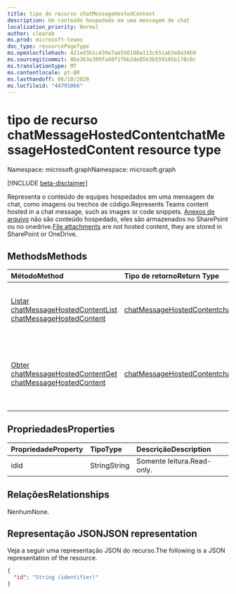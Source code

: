 ```yaml
---
title: tipo de recurso chatMessageHostedContent
description: Um conteúdo hospedado em uma mensagem de chat
localization_priority: Normal
author: clearab
ms.prod: microsoft-teams
doc_type: resourcePageType
ms.openlocfilehash: 421ed3b1c439a7ae550100a113c651ab3e0a34b9
ms.sourcegitcommit: 0be363e309fa40f1fbb2de85b3b559105b178c0c
ms.translationtype: MT
ms.contentlocale: pt-BR
ms.lasthandoff: 06/18/2020
ms.locfileid: "44791066"
---
```

# <a name="chatmessagehostedcontent-resource-type"></a><span data-ttu-id="df694-103">tipo de recurso chatMessageHostedContent</span><span class="sxs-lookup"><span data-stu-id="df694-103">chatMessageHostedContent resource type</span></span>

<span data-ttu-id="df694-104">Namespace: microsoft.graph</span><span class="sxs-lookup"><span data-stu-id="df694-104">Namespace: microsoft.graph</span></span>

[!INCLUDE [beta-disclaimer](../../includes/beta-disclaimer.md)]

<span data-ttu-id="df694-105">Representa o conteúdo de equipes hospedados em uma mensagem de chat, como imagens ou trechos de código.</span><span class="sxs-lookup"><span data-stu-id="df694-105">Represents Teams content hosted in a chat message, such as images or code snippets.</span></span>
<span data-ttu-id="df694-106">[Anexos de arquivo](chatmessageattachment.md) não são conteúdo hospedado, eles são armazenados no SharePoint ou no onedrive.</span><span class="sxs-lookup"><span data-stu-id="df694-106">[File attachments](chatmessageattachment.md) are not hosted content, they are stored in SharePoint or OneDrive.</span></span>

## <a name="methods"></a><span data-ttu-id="df694-107">Methods</span><span class="sxs-lookup"><span data-stu-id="df694-107">Methods</span></span>

| <span data-ttu-id="df694-108">Método</span><span class="sxs-lookup"><span data-stu-id="df694-108">Method</span></span>       | <span data-ttu-id="df694-109">Tipo de retorno</span><span class="sxs-lookup"><span data-stu-id="df694-109">Return Type</span></span> | <span data-ttu-id="df694-110">Descrição</span><span class="sxs-lookup"><span data-stu-id="df694-110">Description</span></span> |
|:-------------|:------------|:------------|
| [<span data-ttu-id="df694-111">Listar chatMessageHostedContent</span><span class="sxs-lookup"><span data-stu-id="df694-111">List chatMessageHostedContent</span></span>](../api/chatmessage-list-chatmessagehostedcontents.md) | [<span data-ttu-id="df694-112">chatMessageHostedContent</span><span class="sxs-lookup"><span data-stu-id="df694-112">chatMessageHostedContent</span></span>](chatmessagehostedcontent.md) | <span data-ttu-id="df694-113">Recupere a lista de **chatMessageHostedContent** para uma mensagem.</span><span class="sxs-lookup"><span data-stu-id="df694-113">Retrieve the list of **chatMessageHostedContent** for a message.</span></span> |
| [<span data-ttu-id="df694-114">Obter chatMessageHostedContent</span><span class="sxs-lookup"><span data-stu-id="df694-114">Get chatMessageHostedContent</span></span>](../api/chatmessagehostedcontent-get.md) | [<span data-ttu-id="df694-115">chatMessageHostedContent</span><span class="sxs-lookup"><span data-stu-id="df694-115">chatMessageHostedContent</span></span>](chatmessagehostedcontent.md) | <span data-ttu-id="df694-116">Leia as propriedades e os relacionamentos de um objeto **chatMessageHostedContent** .</span><span class="sxs-lookup"><span data-stu-id="df694-116">Read the properties and relationships of a **chatMessageHostedContent** object.</span></span> |

## <a name="properties"></a><span data-ttu-id="df694-117">Propriedades</span><span class="sxs-lookup"><span data-stu-id="df694-117">Properties</span></span>

| <span data-ttu-id="df694-118">Propriedade</span><span class="sxs-lookup"><span data-stu-id="df694-118">Property</span></span>     | <span data-ttu-id="df694-119">Tipo</span><span class="sxs-lookup"><span data-stu-id="df694-119">Type</span></span>        | <span data-ttu-id="df694-120">Descrição</span><span class="sxs-lookup"><span data-stu-id="df694-120">Description</span></span> |
|:-------------|:------------|:------------|
|<span data-ttu-id="df694-121">id</span><span class="sxs-lookup"><span data-stu-id="df694-121">id</span></span>|<span data-ttu-id="df694-122">String</span><span class="sxs-lookup"><span data-stu-id="df694-122">String</span></span>| <span data-ttu-id="df694-123">Somente leitura.</span><span class="sxs-lookup"><span data-stu-id="df694-123">Read-only.</span></span>|

## <a name="relationships"></a><span data-ttu-id="df694-124">Relações</span><span class="sxs-lookup"><span data-stu-id="df694-124">Relationships</span></span>

<span data-ttu-id="df694-125">Nenhum</span><span class="sxs-lookup"><span data-stu-id="df694-125">None.</span></span>

## <a name="json-representation"></a><span data-ttu-id="df694-126">Representação JSON</span><span class="sxs-lookup"><span data-stu-id="df694-126">JSON representation</span></span>

<span data-ttu-id="df694-127">Veja a seguir uma representação JSON do recurso.</span><span class="sxs-lookup"><span data-stu-id="df694-127">The following is a JSON representation of the resource.</span></span>

<!-- {
  "blockType": "resource",
  "optionalProperties": [

  ],
  "@odata.type": "microsoft.graph.chatMessageHostedContent",
  "baseType": "",
  "keyProperty": "id"
}-->

```json
{
  "id": "String (identifier)"
}
```

<!-- uuid: 16cd6b66-4b1a-43a1-adaf-3a886856ed98
2019-02-04 14:57:30 UTC -->
<!-- {
  "type": "#page.annotation",
  "description": "chatMessageHostedContent resource",
  "keywords": "",
  "section": "documentation",
  "tocPath": ""
}-->
